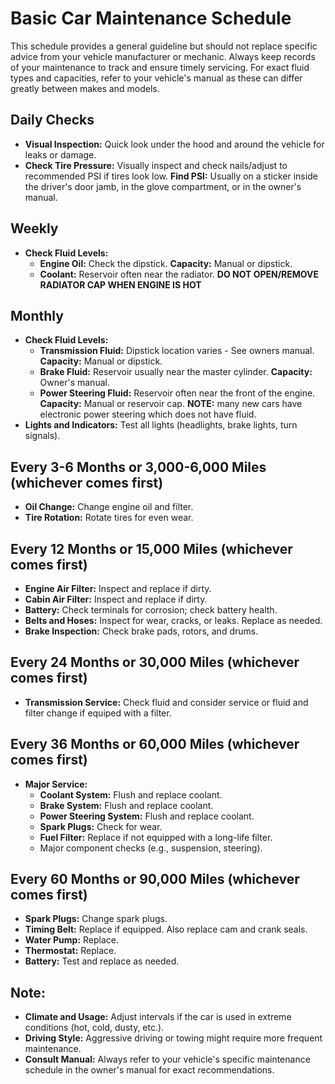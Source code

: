 # Basic Car Maintenance Schedule

This schedule provides a general guideline but should not replace specific advice from your vehicle manufacturer or mechanic. Always keep records of your maintenance to track and ensure timely servicing. For exact fluid types and capacities, refer to your vehicle's manual as these can differ greatly between makes and models.

## Daily Checks
- **Visual Inspection:** Quick look under the hood and around the vehicle for leaks or damage.
- **Check Tire Pressure:** Visually inspect and check nails/adjust to recommended PSI if tires look low. **Find PSI:** Usually on a sticker inside the driver's door jamb, in the glove compartment, or in the owner's manual.

## Weekly
- **Check Fluid Levels:** 
  - **Engine Oil:** Check the dipstick. **Capacity:** Manual or dipstick.
  - **Coolant:** Reservoir often near the radiator. **DO NOT OPEN/REMOVE RADIATOR CAP WHEN ENGINE IS HOT**

## Monthly
- **Check Fluid Levels:**
  - **Transmission Fluid:** Dipstick location varies - See owners manual. **Capacity:** Manual or dipstick.
  - **Brake Fluid:** Reservoir usually near the master cylinder. **Capacity:** Owner's manual.
  - **Power Steering Fluid:** Reservoir often near the front of the engine. **Capacity:** Manual or reservoir cap. **NOTE:** many new cars have electronic power steering which does not have fluid.
- **Lights and Indicators:** Test all lights (headlights, brake lights, turn signals).

## Every 3-6 Months or 3,000-6,000 Miles (whichever comes first)
- **Oil Change:** Change engine oil and filter.
- **Tire Rotation:** Rotate tires for even wear.

## Every 12 Months or 15,000 Miles (whichever comes first)
- **Engine Air Filter:** Inspect and replace if dirty.
- **Cabin Air Filter:** Inspect and replace if dirty.
- **Battery:** Check terminals for corrosion; check battery health.
- **Belts and Hoses:** Inspect for wear, cracks, or leaks. Replace as needed.
- **Brake Inspection:** Check brake pads, rotors, and drums.

## Every 24 Months or 30,000 Miles (whichever comes first)
- **Transmission Service:** Check fluid and consider service or fluid and filter change if equiped with a filter.

## Every 36 Months or 60,000 Miles (whichever comes first)
- **Major Service:**
  - **Coolant System:** Flush and replace coolant.
  - **Brake System:** Flush and replace coolant.
  - **Power Steering System:** Flush and replace coolant.
  - **Spark Plugs:** Check for wear.
  - **Fuel Filter:** Replace if not equipped with a long-life filter.
  - Major component checks (e.g., suspension, steering).

## Every 60 Months or 90,000 Miles (whichever comes first)
- **Spark Plugs:** Change spark plugs.
- **Timing Belt:** Replace if equipped. Also replace cam and crank seals.
- **Water Pump:** Replace.
- **Thermostat:** Replace.
- **Battery:** Test and replace as needed.

## Note:
- **Climate and Usage:** Adjust intervals if the car is used in extreme conditions (hot, cold, dusty, etc.).
- **Driving Style:** Aggressive driving or towing might require more frequent maintenance.
- **Consult Manual:** Always refer to your vehicle's specific maintenance schedule in the owner's manual for exact recommendations.
